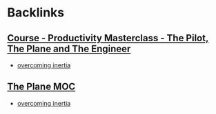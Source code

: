 
# Backlinks
## [Course - Productivity Masterclass - The Pilot, The Plane and The Engineer](<Course - Productivity Masterclass - The Pilot, The Plane and The Engineer.md>)
- [overcoming inertia](<overcoming inertia.md>)

## [The Plane MOC](<The Plane MOC.md>)
- [overcoming inertia](<overcoming inertia.md>)

